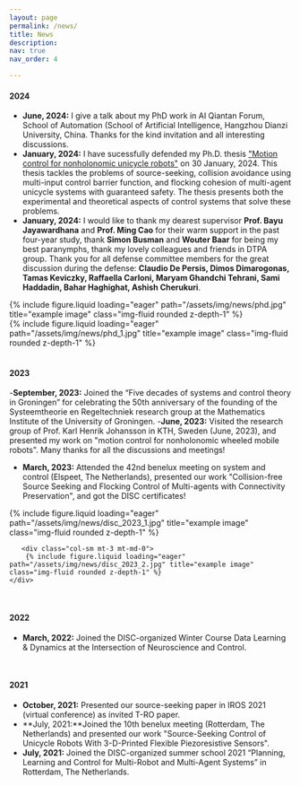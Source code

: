 ```yaml
---
layout: page
permalink: /news/
title: News
description: 
nav: true
nav_order: 4

---
```

#### 2024
- **June, 2024:** I give a talk about my PhD work in AI Qiantan Forum, School of Automation (School of Artificial Intelligence, Hangzhou Dianzi University, China. Thanks for the kind invitation and all interesting discussions.
-  **January, 2024:** I have sucessfully defended my Ph.D. thesis ["Motion control for nonholonomic unicycle robots"](https://research.rug.nl/en/publications/motion-control-for-nonholonomic-unicycle-robots)
 on 30 January, 2024. This thesis tackles the problems of source-seeking, collision avoidance using multi-input control barrier function, and flocking cohesion of multi-agent unicycle systems with guaranteed safety. The thesis presents both the experimental and theoretical aspects of control systems that solve these problems.  
 - **January, 2024:** I would like to thank my dearest supervisor **Prof. Bayu Jayawardhana** and **Prof. Ming Cao** for their warm support in the past four-year study, thank  **Simon Busman** and **Wouter Baar** for being my best paranymphs, thank my lovely colleagues and friends in DTPA group. Thank you for all defense committee members for the great discussion during the defense: **Claudio De Persis, Dimos Dimarogonas, Tamas Keviczky, Raffaella Carloni, Maryam Ghandchi Tehrani, Sami Haddadin, Bahar Haghighat, Ashish Cherukuri**.
<div class="row">
    <div class="col-sm mt-3 mt-md-0">
          {% include figure.liquid loading="eager" path="/assets/img/news/phd.jpg" title="example image" class="img-fluid rounded z-depth-1" %}
          </div>
    <div class="col-sm mt-3 mt-md-0">
        {% include figure.liquid loading="eager" path="/assets/img/news/phd_1.jpg" title="example image" class="img-fluid rounded z-depth-1" %}    
        </div>
</div>

 
<br>


#### 2023 
-**September, 2023:**  Joined the “Five decades of systems and control theory in Groningen” for celebrating the 50th anniversary of the founding of the Systeemtheorie en Regeltechniek research group at the Mathematics Institute of the University of Groningen. 
-**June, 2023:**  Visited the research group of Prof. Karl Henrik Johansson in KTH, Sweden (June, 2023), and presented my work on "motion control for nonholonomic wheeled mobile robots". Many thanks for all the discussions and meetings! 
- **March, 2023:** Attended the 42nd benelux meeting on system and control (Elspeet, The Netherlands), presented our work "Collision-free Source Seeking and Flocking Control of Multi-agents with Connectivity Preservation", and got the DISC certificates! 
<div class="row">
<div class="col-sm mt-3 mt-md-0">
          {% include figure.liquid loading="eager" path="/assets/img/news/disc_2023_1.jpg" title="example image" class="img-fluid rounded z-depth-1" %}
    </div>
    
       <div class="col-sm mt-3 mt-md-0">
        {% include figure.liquid loading="eager" path="/assets/img/news/disc_2023_2.jpg" title="example image" class="img-fluid rounded z-depth-1" %}
    </div>
</div>


<br>


#### 2022
-  **March, 2022:** Joined the DISC-organized Winter Course Data Learning & Dynamics at the Intersection of Neuroscience and Control.

<br>


#### 2021
- **October, 2021:** Presented our source-seeking paper in IROS 2021 (virtual conference) as invited T-RO paper.
- **July, 2021:**Joined the 10th benelux meeting (Rotterdam, The Netherlands) and presented our work "Source-Seeking Control of Unicycle Robots With 3-D-Printed Flexible Piezoresistive Sensors".
- **July,  2021:** Joined the DISC-organized summer school 2021 “Planning, Learning and Control for Multi-Robot and Multi-Agent Systems” in Rotterdam, The Netherlands.


